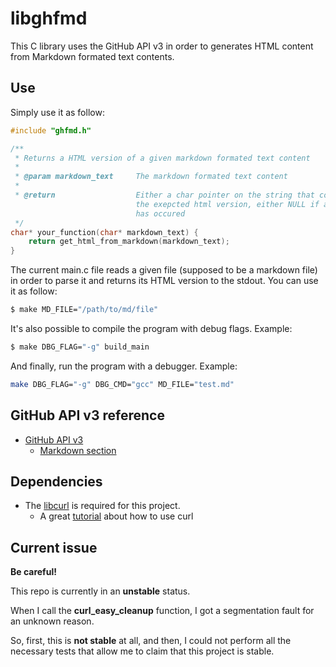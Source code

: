 libghfmd
========

This C library uses the GitHub API v3 in order to generates HTML content from
Markdown formated text contents.


Use
---

Simply use it as follow:

```c
#include "ghfmd.h"

/**
 * Returns a HTML version of a given markdown formated text content
 *
 * @param markdown_text     The markdown formated text content
 *
 * @return                  Either a char pointer on the string that contains
                            the exepcted html version, either NULL if a problem
                            has occured
 */
char* your_function(char* markdown_text) {
    return get_html_from_markdown(markdown_text);
}
```


The current main.c file reads a given file (supposed to be a markdown file) in
order to parse it and returns its HTML version to the stdout.
You can use it as follow:
```bash
$ make MD_FILE="/path/to/md/file"
```

It's also possible to compile the program with debug flags. Example:
```bash
$ make DBG_FLAG="-g" build_main
```

And finally, run the program with a debugger. Example:
```bash
make DBG_FLAG="-g" DBG_CMD="gcc" MD_FILE="test.md"
```




GitHub API v3 reference
-----------------------

- [GitHub API v3](http://developer.github.com/v3/)
    - [Markdown section](http://developer.github.com/v3/markdown/)



Dependencies
------------

- The [libcurl](http://curl.haxx.se/libcurl/) is required for this project.
    - A great [tutorial](http://curl.haxx.se/libcurl/c/libcurl-tutorial.html)
      about how to use curl


Current issue
-------------

**Be careful!**   

This repo is currently in an **unstable** status.

When I call the **curl_easy_cleanup** function, I got a segmentation fault for
an unknown reason.

So, first, this is **not stable** at all, and then, I could not perform all the
necessary tests that allow me to claim that this project is stable.
